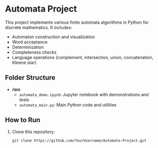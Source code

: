 # Automata Project

This project implements various finite automata algorithms in Python for discrete mathematics. It includes:
- Automaton construction and visualization
- Word acceptance
- Determinization
- Completeness checks
- Language operations (complement, intersection, union, concatenation, Kleene star)

## Folder Structure
- **/src**  
  - `automata_demo.ipynb`: Jupyter notebook with demonstrations and tests  
  - `automata_main.py`: Main Python code and utilities  

## How to Run
1. Clone this repository:
   ```bash
   git clone https://github.com/YourUsername/Automata-Project.git
